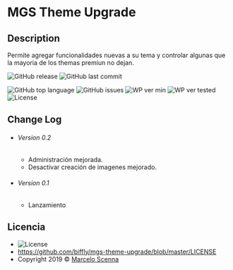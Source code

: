 <!--
https://dillinger.io/]
[https://shields.io/]
-->

# MGS Theme Upgrade

## Description
Permite agregar funcionalidades nuevas a su tema y controlar algunas que la mayoria de los themas premiun no dejan.

![GitHub release](https://img.shields.io/github/release/biffly/mgs-theme-upgrade.svg?style=for-the-badge) ![GitHub last commit](https://img.shields.io/github/last-commit/biffly/mgs-theme-upgrade.svg?style=for-the-badge)

![GitHub top language](https://img.shields.io/github/languages/top/biffly/mgs-theme-upgrade.svg) ![GitHub issues](https://img.shields.io/github/issues-raw/biffly/mgs-theme-upgrade.svg) ![WP ver min](https://img.shields.io/badge/wordpress-4.9-blue.svg?logo=wordpress)  ![WP ver tested](https://img.shields.io/badge/wordpress-5.5%20tested-green.svg?logo=wordpress) ![License](https://img.shields.io/badge/license-BSD%202--Clause-blue.svg)


## Change Log
- ###### Version 0.2
  - Administración mejorada.
  - Desactivar creación de imagenes mejorado.
- ###### Version 0.1
  - Lanzamiento

## Licencia
- ![License](https://img.shields.io/badge/license-BSD%202--Clause-blue.svg)
- https://github.com/biffly/mgs-theme-upgrade/blob/master/LICENSE
- Copyright 2019 © [Marcelo Scenna](https://www.marceloscenna.com.ar)
